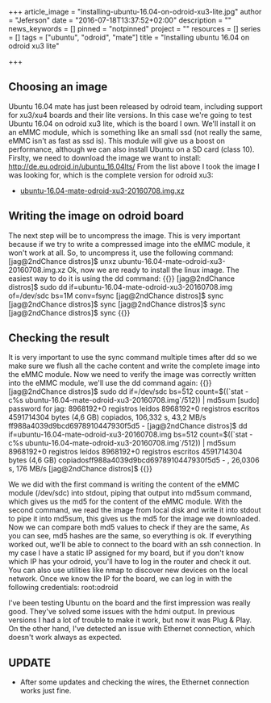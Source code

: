 +++
article_image = "installing-ubuntu-16.04-on-odroid-xu3-lite.jpg"
author = "Jeferson"
date = "2016-07-18T13:37:52+02:00"
description = ""
news_keywords = []
pinned = "notpinned"
project = ""
resources = []
series = []
tags = ["ubuntu", "odroid", "mate"]
title = "Installing ubuntu 16.04 on odroid xu3 lite"

+++

## Choosing an image
Ubuntu 16.04 mate has just been released by odroid team, including support for xu3/xu4 boards and their lite versions. In this case we're going to test Ubuntu 16.04 on odroid xu3 lite, which is the board I own. We'll install it on an eMMC module, which is something like an small ssd (not really the same, eMMC isn't as fast as ssd is). This module will give us a boost on performance, although we can also install Ubuntu on a SD card (class 10).
Firslty, we need to download the image we want to install:
http://de.eu.odroid.in/ubuntu_16.04lts/
From the list above I took the image I was looking for, which is the complete version for odroid xu3:

* [ubuntu-16.04-mate-odroid-xu3-20160708.img.xz](http://de.eu.odroid.in/ubuntu_16.04lts/ubuntu-16.04-mate-odroid-xu3-20160708.img.xz)

## Writing the image on odroid board
The next step will be to uncompress the image. This is very important because if we try to write a compressed image into the eMMC module, it won't work at all. So, to uncompress it, use the following command:
 [jag@2ndChance distros]$ unxz ubuntu-16.04-mate-odroid-xu3-20160708.img.xz
Ok, now we are ready to install the linux image. The easiest way to do it is using the dd command:
{{<highlight sh>}}
[jag@2ndChance distros]$ sudo dd if=ubuntu-16.04-mate-odroid-xu3-20160708.img of=/dev/sdc bs=1M conv=fsync
[jag@2ndChance distros]$ sync
[jag@2ndChance distros]$ sync
[jag@2ndChance distros]$ sync
[jag@2ndChance distros]$ sync
{{</highlight>}}
## Checking the result
It is very important to use the sync command multiple times after dd so we make sure we flush all the cache content and write the complete image into the eMMC module.
Now we need to verify the image was correctly written into the eMMC module, we'll use the dd command again:
{{<highlight sh>}}
[jag@2ndChance distros]$ sudo dd if=/dev/sdc bs=512 count=$((`stat -c%s ubuntu-16.04-mate-odroid-xu3-20160708.img`/512)) | md5sum
[sudo] password for jag:
8968192+0 registros leídos
8968192+0 registros escritos
4591714304 bytes (4,6 GB) copiados, 106,332 s, 43,2 MB/s
ff988a4039d9bcd6978910447930f5d5 -
[jag@2ndChance distros]$ dd if=ubuntu-16.04-mate-odroid-xu3-20160708.img bs=512 count=$((`stat -c%s ubuntu-16.04-mate-odroid-xu3-20160708.img`/512)) | md5sum
8968192+0 registros leídos
8968192+0 registros escritos
4591714304 bytes (4,6 GB) copiadosff988a4039d9bcd6978910447930f5d5 -
, 26,0306 s, 176 MB/s
[jag@2ndChance distros]$
{{</highlight>}}

We we did with the first command is writing the content of the eMMC module (/dev/sdc) into stdout, piping that output into md5sum command, which gives us the md5 for the content of the eMMC module. With the second command, we read the image from local disk and write it into stdout to pipe it into md5sum, this gives us the md5 for the image we downloaded. Now we can compare both md5 values to check if they are the same,
As you can see, md5 hashes are the same, so everything is ok.
If everything worked out, we'll be able to connect to the board with an ssh connection. In my case I have a static IP assigned for my board, but if you don't know which IP has your odroid, you'll have to log in the router and check it out. You can also use utilities like nmap to discover new devices on the local network. Once we know the IP for the board, we can log in with the following credentials:
root:odroid

I've been testing Ubuntu on the board and the first impression was really good. They've solved some issues with the hdmi output. In previous versions I had a lot of trouble to make it work, but now it was Plug & Play. On the other hand, I've detected an issue with Ethernet connection, which doesn't work always as expected.

## UPDATE

* After some updates and checking the wires, the Ethernet connection works just fine.

